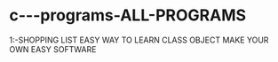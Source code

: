 # c---programs-ALL-PROGRAMS
1:-SHOPPING LIST
EASY WAY TO LEARN CLASS OBJECT 
MAKE YOUR OWN EASY SOFTWARE 

